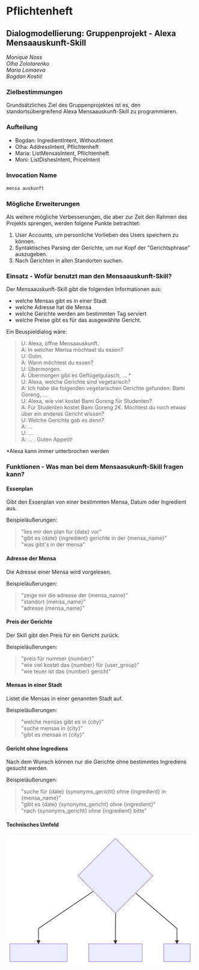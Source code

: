 # Pflichtenheft
## Dialogmodellierung: Gruppenprojekt - Alexa Mensaauskunft-Skill
*Monique Noss*  
*Olha Zolotarenko*  
*Maria Lomaeva*  
*Bogdan Kostić*  

### Zielbestimmungen
Grundsätzliches Ziel des Gruppenprojektes ist es, den standortsübergreifend Alexa Mensaauskunft-Skill zu programmieren.

### Aufteilung

* Bogdan: IngredientIntent, WithoutIntent
* Olha: AddressIntent, Pflichtenheft
* Maria: ListMensasIntent, Pflichtenheft
* Moni: ListDishesIntent, PriceIntent

### Invocation Name

```sh
mensa auskunft
```

### Mögliche Erweiterungen
Als weitere mögliche Verbesserungen, die aber zur Zeit den Rahmen des Projekts sprengen, werden folgene Punkte betrachtet:

1. User Accounts, um personliche Vorlieben des Users speichern zu können. 
2. Syntaktisches Parsing der Gerichte, um nur Kopf der "Gerichtsphrase" auszugeben. 
3. Nach Gerichten in allen Standorten suchen. 

### Einsatz - Wofür benutzt man den Mensaauskunft-Skill?
Der Mensaauskunft-Skill gibt die folgenden Informationen aus: 

* welche Mensas gibt es in einer Stadt
* welche Adresse hat die Mensa
* welche Gerichte werden am bestimmten Tag serviert
* welche Preise gibt es für das ausgewählte Gericht. 

Ein Beuspieldialog wäre:

> U: Alexa, öffne Mensaauskunft.  
> A: In welcher Mensa möchtest du essen?  
U: Golm.  
A: Wann möchtest du essen?  
U: Übermorgen.   
A: Übermorgen gibt es Geflügelgulasch, … \*  
U: Alexa, welche Gerichte sind vegetarisch?  
A: Ich habe die folgenden vegetarischen Gerichte gefunden: Bami Goreng, …  
U: Alexa, wie viel kostet Bami Goreng für Studenten?  
A: Für Studenten kostet Bami Goreng 2€. Möchtest du noch etwas über ein anderes Gericht wissen?  
U: Welche Gerichte gab es denn?  
A: …  
U: …  
> A: … . Guten Appetit! 

\*Alexa kann immer unterbrochen werden

### Funktionen - Was man bei dem Mensaasukunft-Skill fragen kann?
#### Essenplan
Gibt den Essenplan von einer bestimmten Mensa, Datum oder Ingredient aus. 

Beispieläußerungen:

>"lies mir den plan für {date} vor"  
"gibt es {date} {ingredient} gerichte in der {mensa_name}"  
>"was gibt's in der mensa"  

#### Adresse der Mensa
Die Adresse einer Mensa wird vorgelesen. 

Beispieläußerungen:

>"zeige mir die adresse der {mensa_name}"  
"standort {mensa_name}"  
>"adresse {mensa_name}"  

#### Preis der Gerichte
Der Skill gibt den Preis für ein Gericht zurück.

Beispieläußerungen:

>"preis für nummer {number}"  
"wie viel kostet das {number} für {user_group}"  
>"wie teuer ist das {number} gericht"  

#### Mensas in einer Stadt
Listet die Mensas in einer genannten Stadt auf.

Beispieläußerungen:

>"welche mensas gibt es in {city}"  
"suche mensas in {city}"  
>"gibt es mensas in {city}"  

#### Gericht ohne Ingrediens
Nach dem Wunsch können nur die Gerichte ohne bestimmtes Ingrediens gesucht werden. 

Beispieläußerungen:

>"suche für {date} {synonyms_gericht} ohne {ingredient} in {mensa_name}"  
"gibt es {date} {synonyms_gericht} ohne {ingredient}"  
>"nach {synonyms_gericht} ohne {ingredient} bitte"  

#### Technisches Umfeld

<img src="mermaid-diagram-20190715215538.svg" alt="drawing" width="500" align="middle"/>
